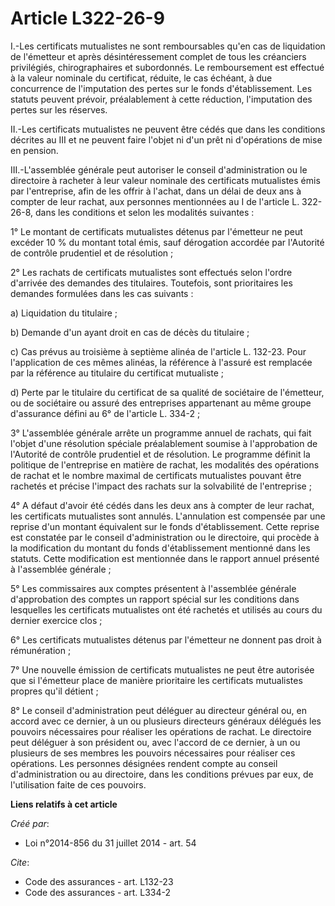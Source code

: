 # Article L322-26-9

I.-Les certificats mutualistes ne sont remboursables qu'en cas de liquidation de l'émetteur et après désintéressement complet
de tous les créanciers privilégiés, chirographaires et subordonnés. Le remboursement est effectué à la valeur nominale du
certificat, réduite, le cas échéant, à due concurrence de l'imputation des pertes sur le fonds d'établissement. Les statuts
peuvent prévoir, préalablement à cette réduction, l'imputation des pertes sur les réserves. 

II.-Les certificats mutualistes ne peuvent être cédés que dans les conditions décrites au III et ne peuvent faire l'objet ni
d'un prêt ni d'opérations de mise en pension. 

III.-L'assemblée générale peut autoriser le conseil d'administration ou le directoire à racheter à leur valeur nominale des
certificats mutualistes émis par l'entreprise, afin de les offrir à l'achat, dans un délai de deux ans à compter de leur
rachat, aux personnes mentionnées au I de l'article L. 322-26-8, dans les conditions et selon les modalités suivantes : 

1° Le montant de certificats mutualistes détenus par l'émetteur ne peut excéder 10 % du montant total émis, sauf dérogation
accordée par l'Autorité de contrôle prudentiel et de résolution ; 

2° Les rachats de certificats mutualistes sont effectués selon l'ordre d'arrivée des demandes des titulaires. Toutefois, sont
prioritaires les demandes formulées dans les cas suivants : 

a) Liquidation du titulaire ; 

b) Demande d'un ayant droit en cas de décès du titulaire ; 

c) Cas prévus au troisième à septième alinéa de l'article L. 132-23. Pour l'application de ces mêmes alinéas, la référence à
l'assuré est remplacée par la référence au titulaire du certificat mutualiste ; 

d) Perte par le titulaire du certificat de sa qualité de sociétaire de l'émetteur, ou de sociétaire ou assuré des entreprises
appartenant au même groupe d'assurance défini au 6° de l'article L. 334-2 ; 

3° L'assemblée générale arrête un programme annuel de rachats, qui fait l'objet d'une résolution spéciale préalablement
soumise à l'approbation de l'Autorité de contrôle prudentiel et de résolution. Le programme définit la politique de
l'entreprise en matière de rachat, les modalités des opérations de rachat et le nombre maximal de certificats mutualistes
pouvant être rachetés et précise l'impact des rachats sur la solvabilité de l'entreprise ; 

4° A défaut d'avoir été cédés dans les deux ans à compter de leur rachat, les certificats mutualistes sont annulés.
L'annulation est compensée par une reprise d'un montant équivalent sur le fonds d'établissement. Cette reprise est constatée
par le conseil d'administration ou le directoire, qui procède à la modification du montant du fonds d'établissement mentionné
dans les statuts. Cette modification est mentionnée dans le rapport annuel présenté à l'assemblée générale ; 

5° Les commissaires aux comptes présentent à l'assemblée générale d'approbation des comptes un rapport spécial sur les
conditions dans lesquelles les certificats mutualistes ont été rachetés et utilisés au cours du dernier exercice clos ; 

6° Les certificats mutualistes détenus par l'émetteur ne donnent pas droit à rémunération ; 

7° Une nouvelle émission de certificats mutualistes ne peut être autorisée que si l'émetteur place de manière prioritaire les
certificats mutualistes propres qu'il détient ; 

8° Le conseil d'administration peut déléguer au directeur général ou, en accord avec ce dernier, à un ou plusieurs directeurs
généraux délégués les pouvoirs nécessaires pour réaliser les opérations de rachat. Le directoire peut déléguer à son
président ou, avec l'accord de ce dernier, à un ou plusieurs de ses membres les pouvoirs nécessaires pour réaliser ces
opérations. Les personnes désignées rendent compte au conseil d'administration ou au directoire, dans les conditions prévues
par eux, de l'utilisation faite de ces pouvoirs.

**Liens relatifs à cet article**

_Créé par_:

  - Loi n°2014-856 du 31 juillet 2014 - art. 54

_Cite_:

  - Code des assurances - art. L132-23
  - Code des assurances - art. L334-2
